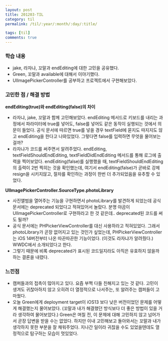```yaml
---
layout: post
title: 201203-TIL
category: til
permalink: /til/:year/:month/:day/:title/

tags: [til]
comments: true
---
```


### 학습 내용
- jake, 라자냐, 꼬말과 endEditing에 대한 고민을 공유했다.
- Green, 꼬말과 available에 대해서 이야기했다.
- UIImagePickerController를 공부하고 프로젝트에서 구현해보았다.

### 고민한 점 / 해결 방법
**endEditing(true)와 endEditing(false)의 차이**
- 라자냐, jake, 꼬말과 함께 고민해보았다. endEditing 메서드로 키보드를 내리는 과정에서 파라미터에 true를 넣어도, false를 넣어도 같은 동작이 실행되는 것에서 의문이 들었다. 공식 문서에 따르면 true를 넣을 경우 textField에 묻지도 따지지도 않고 endEditing을 한다고 나와있었다. 그렇다면 false를 입력하면 무엇을 물어보는 걸까?
- 라자냐가 코드를 써주면서 알려주었다. endEditing, textFieldShouldEndEditing, textFieldDidEndEditing 메서드를 통해 로그에 출력을 찍어보았다. endEditing(false)를 실행했을 때, textFieldShouldEndEditing의 출력이 2번 찍히는 것을 확인했는데, 여기서 endEditing(false)가 곧바로 강제 resign을 시키지않고, 절차를 확인하는 과정이 한번 더 추가되었음을 유추할 수 있었다. <br>

**UIImagePickerController.SourceType.photoLibrary**
- 사진앨범을 열어주는 기능을 구현하면서 photoLibrary를 발견하게 되었는데 공식 문서에는 deprecated 되었다고 적혀있어서 놀랐다. 분명 야곰이 UIImagePickerController로 구현하라고 한 것 같은데.. deprecated된 코드를 써도 될까?
- 공식 문서에는 PHPickerViewController를 대신 사용하라고 적혀있었다. 그래서 photoLibrary가 곧장 없어지고 있는 것인가 싶었는데, PHPickerViewController는 iOS 14버전부터 나온 따끈따끈한 기능이었다. (이것도 라자냐가 알려줬다.) WWDC에서 소개되었다고 한다.
- 그렇기 때문에 비록 deprecated가 표시된 코드일지라도 아직은 유효하지 않을까하는 결론을 내렸다.

### 느낀점
- 캠퍼들과의 접촉이 많아지고 있다. 요즘 부쩍 다들 친해지고 있는 것 같다. 고민이 생겨도 귀찮아하지 않고 오히려 더 열정적으로 나서주는, 또 알려주는 캠퍼들이 고마웠다.
- 오늘 Green에게 deployment target이 iOS13 보다 낮은 버전이었던 문제를 어떻게 해결했는지 물어보았다. (꼬말과 내가 해결했던 방식보다 더 좋은 방법이 있을 거라 생각하여 물어보았다.) Green은 며칠 전, 이 문제에 대해 고민하지 않고 넘어가서 곧장 답변을 받을 수는 없었다. 하지만 이내 고민해보고 돌아와서는 꼬말과 내가 생각하지 못한 부분을 잘 채워주었다. 지나간 일이라 귀찮을 수도 있었을텐데도 열정적으로 탐구하는 모습이 멋있었다.
